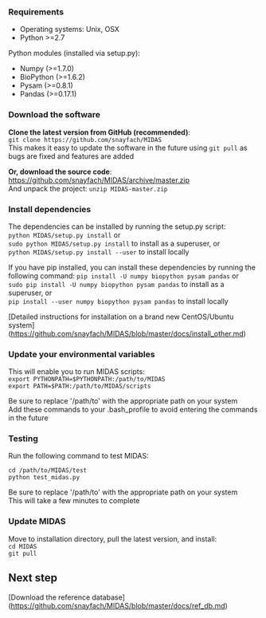 ### Requirements

* Operating systems: Unix, OSX
* Python >=2.7

Python modules (installed via setup.py):

* Numpy (>=1.7.0)
* BioPython (>=1.6.2)
* Pysam (>=0.8.1)
* Pandas (>=0.17.1)

### Download the software

**Clone the latest version from GitHub (recommended)**:   
`git clone https://github.com/snayfach/MIDAS`  
This makes it easy to update the software in the future using `git pull` as bugs are fixed and features are added

**Or, download the source code**: 
https://github.com/snayfach/MIDAS/archive/master.zip  
And unpack the project: `unzip MIDAS-master.zip`

### Install dependencies

The dependencies can be installed by running the setup.py script:  
`python MIDAS/setup.py install` or  
`sudo python MIDAS/setup.py install` to install as a superuser, or  
`python MIDAS/setup.py install --user` to install locally  

If you have pip installed, you can install these dependencies by running the following command:
`pip install -U numpy biopython pysam pandas` or  
`sudo pip install -U numpy biopython pysam pandas` to install as a superuser, or  
`pip install --user numpy biopython pysam pandas` to install locally  

[Detailed instructions for installation on a brand new CentOS/Ubuntu system] (https://github.com/snayfach/MIDAS/blob/master/docs/install_other.md)

### Update your environmental variables

This will enable you to run MIDAS scripts:  
`export PYTHONPATH=$PYTHONPATH:/path/to/MIDAS`  
`export PATH=$PATH:/path/to/MIDAS/scripts` 

Be sure to replace '/path/to' with the appropriate path on your system  
Add these commands to your .bash_profile to avoid entering the commands in the future

### Testing

Run the following command to test MIDAS:

`cd /path/to/MIDAS/test`  
`python test_midas.py`

Be sure to replace '/path/to' with the appropriate path on your system   
This will take a few minutes to complete

### Update MIDAS
Move to installation directory, pull the latest version, and install:  
`cd MIDAS`  
`git pull`  

## Next step
[Download the reference database] (https://github.com/snayfach/MIDAS/blob/master/docs/ref_db.md)
